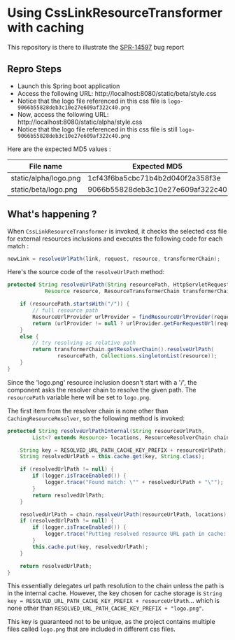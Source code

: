# Using CssLinkResourceTransformer with caching

This repository is there to illustrate the [SPR-14597](https://jira.spring.io/browse/SPR-14597) bug report


## Repro Steps

- Launch this Spring boot application
- Access the following URL: http://localhost:8080/static/beta/style.css
- Notice that the logo file referenced in this css file is `logo-9066b55828deb3c10e27e609af322c40.png`
- Now, access the following URL: http://localhost:8080/static/alpha/style.css
- Notice that the logo file referenced in this css file is still `logo-9066b55828deb3c10e27e609af322c40.png`

Here are the expected MD5 values :

File name | Expected MD5
--------- | ------------
 static/alpha/logo.png | 1cf43f6ba5cbc71b4b2d040f2a358f3e
 static/beta/logo.png | 9066b55828deb3c10e27e609af322c40


## What's happening ?

When `CssLinkResourceTransformer` is invoked, it checks the selected css file
for external resources inclusions and executes the following code for each match :

```java
newLink = resolveUrlPath(link, request, resource, transformerChain);
```

Here's the source code of the `resolveUrlPath` method:

```java
protected String resolveUrlPath(String resourcePath, HttpServletRequest request,
			Resource resource, ResourceTransformerChain transformerChain) {

    if (resourcePath.startsWith("/")) {
        // full resource path
        ResourceUrlProvider urlProvider = findResourceUrlProvider(request);
        return (urlProvider != null ? urlProvider.getForRequestUrl(request, resourcePath) : null);
    }
    else {
        // try resolving as relative path
        return transformerChain.getResolverChain().resolveUrlPath(
                resourcePath, Collections.singletonList(resource));
    }
}
```

Since the 'logo.png' resource inclusion doesn't start with a '/', the component asks the resolver
chain to resolve the given path. The `resourcePath` variable here will be set to `logo.png`.

The first item from the resolver chain is none other than `CachingResourceResolver`, so
the following method is invoked:

```java
protected String resolveUrlPathInternal(String resourceUrlPath,
        List<? extends Resource> locations, ResourceResolverChain chain) {

    String key = RESOLVED_URL_PATH_CACHE_KEY_PREFIX + resourceUrlPath;
    String resolvedUrlPath = this.cache.get(key, String.class);

    if (resolvedUrlPath != null) {
        if (logger.isTraceEnabled()) {
            logger.trace("Found match: \"" + resolvedUrlPath + "\"");
        }
        return resolvedUrlPath;
    }

    resolvedUrlPath = chain.resolveUrlPath(resourceUrlPath, locations);
    if (resolvedUrlPath != null) {
        if (logger.isTraceEnabled()) {
            logger.trace("Putting resolved resource URL path in cache: \"" + resolvedUrlPath + "\"");
        }
        this.cache.put(key, resolvedUrlPath);
    }

    return resolvedUrlPath;
}
```

This essentially delegates url path resolution to the chain unless the path is in the internal cache.
However, the key chosen for cache storage is `String key = RESOLVED_URL_PATH_CACHE_KEY_PREFIX + resourceUrlPath`... which is none other than `RESOLVED_URL_PATH_CACHE_KEY_PREFIX + "logo.png"`.

This key is guaranteed not to be unique, as the project contains multiple files
called `logo.png` that are included in different css files.